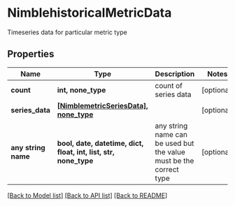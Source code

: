 # NimblehistoricalMetricData

Timeseries data for particular metric type

## Properties
Name | Type | Description | Notes
------------ | ------------- | ------------- | -------------
**count** | **int, none_type** | count of series data | [optional] 
**series_data** | [**[NimblemetricSeriesData], none_type**](NimblemetricSeriesData.md) |  | [optional] 
**any string name** | **bool, date, datetime, dict, float, int, list, str, none_type** | any string name can be used but the value must be the correct type | [optional]

[[Back to Model list]](../README.md#documentation-for-models) [[Back to API list]](../README.md#documentation-for-api-endpoints) [[Back to README]](../README.md)


